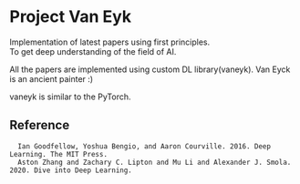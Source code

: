 # Project Van Eyk

Implementation of latest papers using first principles.  
To get deep understanding of the field of AI.  

All the papers are implemented using custom DL library(vaneyk). Van Eyck is an ancient painter :)  

vaneyk is similar to the PyTorch.   

## Reference  
```
  Ian Goodfellow, Yoshua Bengio, and Aaron Courville. 2016. Deep Learning. The MIT Press.  
  Aston Zhang and Zachary C. Lipton and Mu Li and Alexander J. Smola. 2020. Dive into Deep Learning.  
```
